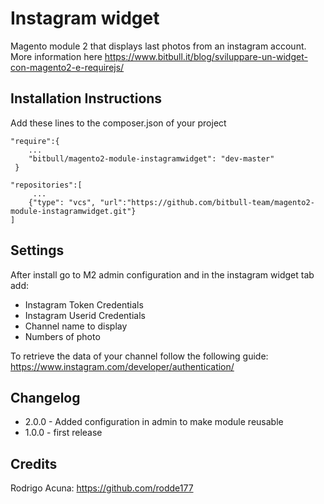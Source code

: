 # Instagram widget #

Magento module 2 that displays last photos from an instagram account. More information here https://www.bitbull.it/blog/sviluppare-un-widget-con-magento2-e-requirejs/

Installation Instructions
--------------------------
Add these lines to the composer.json of your project

```
"require":{
    ...
    "bitbull/magento2-module-instagramwidget": "dev-master"
 }
 ```
 
 ```
 "repositories":[
      ...
     {"type": "vcs", "url":"https://github.com/bitbull-team/magento2-module-instagramwidget.git"}
 ]
```

Settings
--------

After install go to M2 admin configuration and in the instagram widget tab add:
 * Instagram Token Credentials
 * Instagram Userid Credentials
 * Channel name to display 
 * Numbers of photo 
 
To retrieve the data of your channel follow the following guide: https://www.instagram.com/developer/authentication/

Changelog
----------

* 2.0.0 - Added configuration in admin to make module reusable
* 1.0.0 - first release

Credits
-------

Rodrigo Acuna: https://github.com/rodde177
